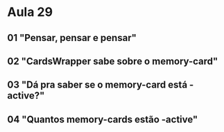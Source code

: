 # Aula 29

## 01 "Pensar, pensar e pensar"

## 02 "CardsWrapper sabe sobre o memory-card"

## 03 "Dá pra saber se o memory-card está -active?"

## 04 "Quantos memory-cards estão -active"